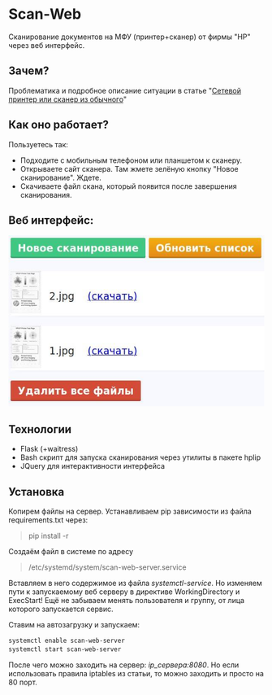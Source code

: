 # Scan-Web

Сканирование документов на МФУ (принтер+сканер) от фирмы "HP" через веб интерфейс.

## Зачем?

Проблематика и подробное описание ситуации в статье
"[Сетевой принтер или сканер из обычного](https://www.alexgur.ru/articles/7107/)"

## Как оно работает?

Пользуетесь так:

- Подходите с мобильным телефоном или планшетом к сканеру.
- Открываете сайт сканера. Там жмете зелёную кнопку "Новое сканирование". Ждете.
- Скачиваете файл скана, который появится после завершения сканирования.

## Веб интерфейс:

![interface](/interface.jpg)

## Технологии

- Flask (+waitress)
- Bash скрипт для запуска сканирования через утилиты в пакете hplip
- JQuery для интерактивности интерфейса

## Установка

Копирем файлы на сервер. Устанавливаем pip зависимости из файла requirements.txt через:

> pip install -r

Создаём файл в системе по адресу

> /etc/systemd/system/scan-web-server.service

Вставляем в него содержимое из файла *systemctl-service*. Но изменяем пути к
запускаемому веб серверу в директиве WorkingDirectory и ExecStart! Ещё не
забываем менять пользователя и группу, от лица которого запускается сервис.

Ставим на автозагрузку и запускаем:

```bash
systemctl enable scan-web-server
systemctl start scan-web-server
```

После чего можно заходить на сервер: *ip_сервера:8080*. Но если использовать
правила iptables из статьи, то можно заходить и просто на 80 порт.
